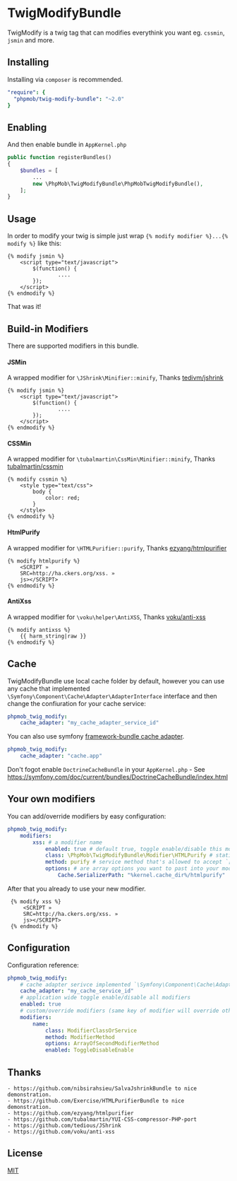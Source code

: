 # TwigModifyBundle

TwigModify is a twig tag that can modifies everythink you want eg. `cssmin`, `jsmin` and more.


## Installing

Installing via `composer` is
recommended.

```yaml
"require": {
  "phpmob/twig-modify-bundle": "~2.0"
}
```

## Enabling

And then enable bundle in `AppKernel.php`

```php
public function registerBundles()
{
    $bundles = [
        ...
        new \PhpMob\TwigModifyBundle\PhpMobTwigModifyBundle(),
    ];
}
```

## Usage

In order to modify your twig is simple just wrap `{% modify modifier %}...{% modify %}` like this:

```twig
{% modify jsmin %}
    <script type="text/javascript">
        $(function() {
                ....
        });
    </script>
{% endmodify %}
```

That was it!

## Build-in Modifiers
There are supported modifiers in this bundle.

#### JSMin
A wrapped modifier for `\JShrink\Minifier::minify`, Thanks [tedivm/jshrink](https://github.com/tedious/JShrink)
```twig
{% modify jsmin %}
    <script type="text/javascript">
        $(function() {
                ....
        });
    </script>
{% endmodify %}
```

#### CSSMin
A wrapped modifier for `\tubalmartin\CssMin\Minifier::minify`, Thanks [tubalmartin/cssmin](https://github.com/tubalmartin/YUI-CSS-compressor-PHP-port)
```twig
{% modify cssmin %}
    <style type="text/css">
        body {
            color: red;
        }
    </style>
{% endmodify %}
```

#### HtmlPurify
A wrapped modifier for `\HTMLPurifier::purify`, Thanks [ezyang/htmlpurifier](https://github.com/ezyang/htmlpurifier)
```twig
{% modify htmlpurify %}
    <SCRIPT »
    SRC=http://ha.ckers.org/xss. »
    js></SCRIPT>
{% endmodify %}
```

#### AntiXss
A wrapped modifier for `\voku\helper\AntiXSS`, Thanks [voku/anti-xss](https://github.com/voku/anti-xss)
```twig
{% modify antixss %}
    {{ harm_string|raw }}
{% endmodify %}
```

## Cache
TwigModifyBundle use local cache folder by default, however you can use any cache that implemented `\Symfony\Component\Cache\Adapter\AdapterInterface` interface and then change the confiuration for your cache service:

```yaml
phpmob_twig_modify:
    cache_adapter: "my_cache_adapter_service_id"
```

You can also use symfony [framework-bundle cache adapter](https://symfony.com/doc/current/reference/configuration/framework.html#reference-templating-cache).
```yaml
phpmob_twig_modify:
    cache_adapter: "cache.app"
```

Don't fogot enable `DoctrineCacheBundle` in your `AppKernel.php` - See https://symfony.com/doc/current/bundles/DoctrineCacheBundle/index.html

## Your own modifiers
You can add/override modifiers by easy configuration:

```yaml
phpmob_twig_modify:
    modifiers:
        xss: # a modifier name
            enabled: true # default true, toggle enable/disable this modifier.
            class: \PhpMob\TwigModifyBundle\Modifier\HTMLPurify # static class or any service
            method: purify # service method that's allowed to accept `[$content, (array) $options]
            options: # are array options you want to past into your modifier method - `\PhpMob\TwigModifyBundle\Modifier\HTMLPurify::purify` in this case.
                Cache.SerializerPath: "%kernel.cache_dir%/htmlpurify"
```

After that you already to use your new modifier.
```twig
 {% modify xss %}
     <SCRIPT »
     SRC=http://ha.ckers.org/xss. »
     js></SCRIPT>
 {% endmodify %}
 ```

## Configuration
Configuration reference:

```yaml
phpmob_twig_modify:
    # cache adapter serivce implemented `\Symfony\Component\Cache\Adapter\AdapterInterface` interface.
    cache_adapter: "my_cache_service_id"
    # application wide toggle enable/disable all modifiers
    enabled: true
    # custom/override modifiers (same key of modifier will override other previous defined)
    modifiers:
        name:
            class: ModifierClassOrService
            method: ModifierMethod
            options: ArrayOfSecondModifierMethod
            enabled: ToggleDisableEnable
```

## Thanks
    - https://github.com/nibsirahsieu/SalvaJshrinkBundle to nice demonstration.
    - https://github.com/Exercise/HTMLPurifierBundle to nice demonstration.
    - https://github.com/ezyang/htmlpurifier
    - https://github.com/tubalmartin/YUI-CSS-compressor-PHP-port
    - https://github.com/tedious/JShrink
    - https://github.com/voku/anti-xss

## License

[MIT](/LICENSE)
